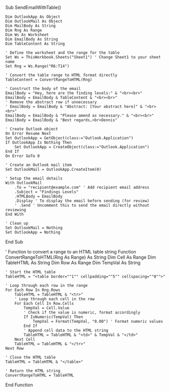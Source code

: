 Sub SendEmailWithTable()

    Dim OutlookApp As Object
    Dim OutlookMail As Object
    Dim MailBody As String
    Dim Rng As Range
    Dim Ws As Worksheet
    Dim EmailBody As String
    Dim TableContent As String
    
    ' Define the worksheet and the range for the table
    Set Ws = ThisWorkbook.Sheets("Sheet1") ' Change Sheet1 to your sheet name
    Set Rng = Ws.Range("R6:T14")
    
    ' Convert the table range to HTML format directly
    TableContent = ConvertRangeToHTML(Rng)
    
    ' Construct the body of the email
    EmailBody = "Hey, here are the finding levels:" & "<br><br>"
    EmailBody = EmailBody & TableContent & "<br><br>"
    ' Remove the abstract row if unnecessary
    ' EmailBody = EmailBody & "Abstract: [Your abstract here]" & "<br><br>"
    EmailBody = EmailBody & "Please amend as necessary." & "<br><br>"
    EmailBody = EmailBody & "Best regards,<br>Dennis"
    
    ' Create Outlook object
    On Error Resume Next
    Set OutlookApp = GetObject(class:="Outlook.Application")
    If OutlookApp Is Nothing Then
        Set OutlookApp = CreateObject(class:="Outlook.Application")
    End If
    On Error GoTo 0
    
    ' Create an Outlook mail item
    Set OutlookMail = OutlookApp.CreateItem(0)
    
    ' Setup the email details
    With OutlookMail
        .To = "recipient@example.com" ' Add recipient email address
        .Subject = "Findings Levels"
        .HTMLBody = EmailBody
        .Display ' To display the email before sending (for review)
        ' .Send ' Uncomment this to send the email directly without reviewing
    End With
    
    ' Clean up
    Set OutlookMail = Nothing
    Set OutlookApp = Nothing

End Sub

' Function to convert a range to an HTML table string
Function ConvertRangeToHTML(Rng As Range) As String
    Dim Cell As Range
    Dim TableHTML As String
    Dim Row As Range
    Dim TempVal As String
    
    ' Start the HTML table
    TableHTML = "<table border=""1"" cellpadding=""5"" cellspacing=""0"">"
    
    ' Loop through each row in the range
    For Each Row In Rng.Rows
        TableHTML = TableHTML & "<tr>"
        ' Loop through each cell in the row
        For Each Cell In Row.Cells
            TempVal = Cell.Value
            ' Check if the value is numeric, format accordingly
            If IsNumeric(TempVal) Then
                TempVal = Format(TempVal, "0.00") ' Format numeric values
            End If
            ' Append cell data to the HTML string
            TableHTML = TableHTML & "<td>" & TempVal & "</td>"
        Next Cell
        TableHTML = TableHTML & "</tr>"
    Next Row
    
    ' Close the HTML table
    TableHTML = TableHTML & "</table>"
    
    ' Return the HTML string
    ConvertRangeToHTML = TableHTML
End Function
